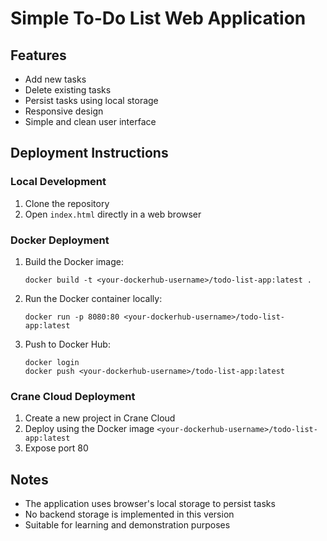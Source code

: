 # Simple To-Do List Web Application

## Features
- Add new tasks
- Delete existing tasks
- Persist tasks using local storage
- Responsive design
- Simple and clean user interface

## Deployment Instructions

### Local Development
1. Clone the repository
2. Open `index.html` directly in a web browser

### Docker Deployment
1. Build the Docker image:
   ```
   docker build -t <your-dockerhub-username>/todo-list-app:latest .
   ```

2. Run the Docker container locally:
   ```
   docker run -p 8080:80 <your-dockerhub-username>/todo-list-app:latest
   ```

3. Push to Docker Hub:
   ```
   docker login
   docker push <your-dockerhub-username>/todo-list-app:latest
   ```

### Crane Cloud Deployment
1. Create a new project in Crane Cloud
2. Deploy using the Docker image `<your-dockerhub-username>/todo-list-app:latest`
3. Expose port 80

## Notes
- The application uses browser's local storage to persist tasks
- No backend storage is implemented in this version
- Suitable for learning and demonstration purposes
